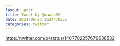```yaml
--- 
layout: post 
title: Tweet by @ouach92 
date: 2021-06-23 1624476551 
categories: twitter 
--- 
```

https://twitter.com/o/status/1407782257679638532